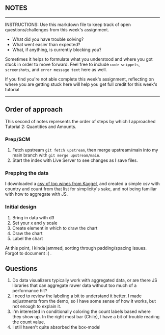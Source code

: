 ## NOTES

-----------
INSTRUCTIONS:
Use this markdown file to keep track of open questions/challenges from this week's assignment.
- What did you have trouble solving?
- What went easier than expected?
- What, if anything, is currently blocking you?

Sometimes it helps to formulate what you understood and where you got stuck in order to move forward. Feel free to include `code snippets`, `screenshots`, and `error message text` here as well.

If you find you're not able complete this week's assignment, reflecting on where you are getting stuck here will help you get full credit for this week's tutorial

------------

## Order of approach

This second of notes represents the order of steps by which I approached Tutorial 2: Quantities and Amounts.

### Prep/SCM

1. Fetch upstream `git fetch upstream`, then merge upstream/main into my main branch with `git merge upstream/main`.
1. Start the index with Live Server to see changes as I save files.

### Prepping the data

I downloaded a [csv of top wines from Kaggel](https://www.kaggle.com/zynicide/wine-reviews?select=winemag-data_first150k.csv), and created a simple csv with country and count from that list for simplicity's sake, and not being familiar with how to aggregate with JS.

### Initial design

1. Bring in data with d3
1. Set your x and y scale
1. Create element in which to draw the chart
1. Draw the chart
1. Label the chart

At this point, I kinda jammed, sorting through padding/spacing issues. Forgot to document :( .

## Questions

1. Do data visualizers typically work with aggregated data, or are there JS libraries that can aggregate rawer data without too much of a performance hit?
1. I need to review the labeling a bit to understand it better. I made adjustments from the demo, so I have some sense of how it works, but not enough to explain it.
1. I'm interested in conditionally coloring the count labels based where they show up. In the right most bar (Chile), I have a bit of trouble reading the count value. 
1. I still haven't quite absorbed the box-model